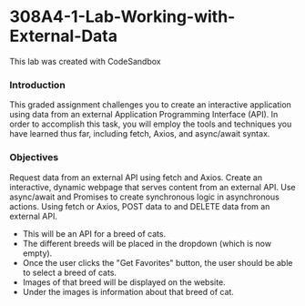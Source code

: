# 308A4-1-Lab-Working-with-External-Data

This lab was created with CodeSandbox

### Introduction

This graded assignment challenges you to create an interactive application using data from an external Application Programming Interface (API). In order to accomplish this task, you will employ the tools and techniques you have learned thus far, including fetch, Axios, and async/await syntax.

### Objectives

Request data from an external API using fetch and Axios.
Create an interactive, dynamic webpage that serves content from an external API.
Use async/await and Promises to create synchronous logic in asynchronous actions.
Using fetch or Axios, POST data to and DELETE data from an external API.

- This will be an API for a breed of cats.
- The different breeds will be placed in the dropdown (which is now empty).
- Once the user clicks the "Get Favorites" button, the user should be able to select a breed of cats.
- Images of that breed will be displayed on the website.
- Under the images is information about that breed of cat.
